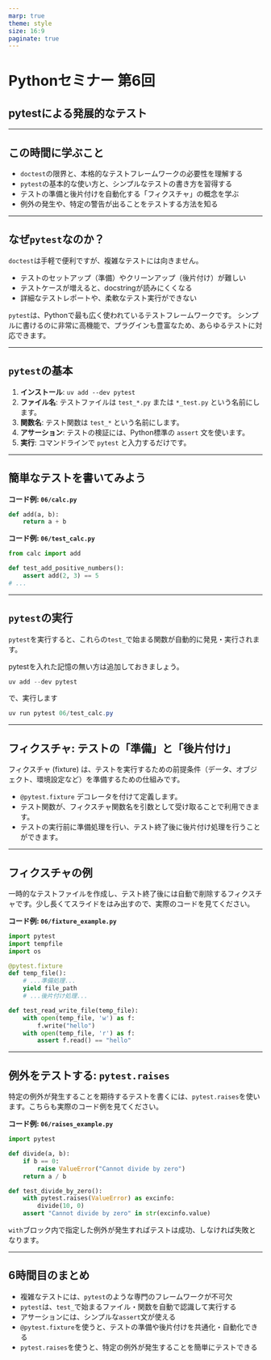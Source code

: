 ```yaml
---
marp: true
theme: style
size: 16:9
paginate: true
---
```


# Pythonセミナー 第6回

## pytestによる発展的なテスト

---

## この時間に学ぶこと

- `doctest`の限界と、本格的なテストフレームワークの必要性を理解する
- `pytest`の基本的な使い方と、シンプルなテストの書き方を習得する
- テストの準備と後片付けを自動化する「フィクスチャ」の概念を学ぶ
- 例外の発生や、特定の警告が出ることをテストする方法を知る

---

## なぜ`pytest`なのか？

`doctest`は手軽で便利ですが、複雑なテストには向きません。

- テストのセットアップ（準備）やクリーンアップ（後片付け）が難しい
- テストケースが増えると、docstringが読みにくくなる
- 詳細なテストレポートや、柔軟なテスト実行ができない

`pytest`は、Pythonで最も広く使われているテストフレームワークです。
シンプルに書けるのに非常に高機能で、プラグインも豊富なため、あらゆるテストに対応できます。

---

## `pytest`の基本

1.  **インストール**: `uv add --dev pytest`
2.  **ファイル名**: テストファイルは `test_*.py` または `*_test.py` という名前にします。
3.  **関数名**: テスト関数は `test_*` という名前にします。
4.  **アサーション**: テストの検証には、Python標準の `assert` 文を使います。
5.  **実行**: コマンドラインで `pytest` と入力するだけです。

---

## 簡単なテストを書いてみよう

**コード例: `06/calc.py`**
```python
def add(a, b):
    return a + b
```

**コード例: `06/test_calc.py`**
```python
from calc import add

def test_add_positive_numbers():
    assert add(2, 3) == 5
# ...
```

---

## `pytest`の実行

`pytest`を実行すると、これらの`test_`で始まる関数が自動的に発見・実行されます。

pytestを入れた記憶の無い方は追加しておきましょう。

```powershell
uv add --dev pytest
```

で、実行します

```powershell
uv run pytest 06/test_calc.py
```

---

## フィクスチャ: テストの「準備」と「後片付け」

フィクスチャ (fixture) は、テストを実行するための前提条件（データ、オブジェクト、環境設定など）を準備するための仕組みです。

- `@pytest.fixture` デコレータを付けて定義します。
- テスト関数が、フィクスチャ関数名を引数として受け取ることで利用できます。
- テストの実行前に準備処理を行い、テスト終了後に後片付け処理を行うことができます。

---

## フィクスチャの例

一時的なテストファイルを作成し、テスト終了後には自動で削除するフィクスチャです。少し長くてスライドをはみ出すので、実際のコードを見てください。

**コード例: `06/fixture_example.py`**
```python
import pytest
import tempfile
import os

@pytest.fixture
def temp_file():
    # ...準備処理...
    yield file_path
    # ...後片付け処理...

def test_read_write_file(temp_file):
    with open(temp_file, 'w') as f:
        f.write("hello")
    with open(temp_file, 'r') as f:
        assert f.read() == "hello"
```

---

## 例外をテストする: `pytest.raises`

特定の例外が発生することを期待するテストを書くには、`pytest.raises`を使います。こちらも実際のコード例を見てください。

**コード例: `06/raises_example.py`**
```python
import pytest

def divide(a, b):
    if b == 0:
        raise ValueError("Cannot divide by zero")
    return a / b

def test_divide_by_zero():
    with pytest.raises(ValueError) as excinfo:
        divide(10, 0)
    assert "Cannot divide by zero" in str(excinfo.value)
```
`with`ブロック内で指定した例外が発生すればテストは成功、しなければ失敗となります。

---

## 6時間目のまとめ

- 複雑なテストには、`pytest`のような専門のフレームワークが不可欠
- `pytest`は、`test_`で始まるファイル・関数を自動で認識して実行する
- アサーションには、シンプルな`assert`文が使える
- `@pytest.fixture`を使うと、テストの準備や後片付けを共通化・自動化できる
- `pytest.raises`を使うと、特定の例外が発生することを簡単にテストできる
